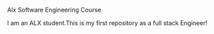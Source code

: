 Alx Software Engineering Course

I am an ALX student.This is my first repository as a full stack Engineer!
